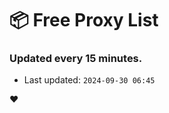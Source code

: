 # :package: Free Proxy List
### Updated every 15 minutes.

- Last updated: `2024-09-30 06:45`

:heart:
